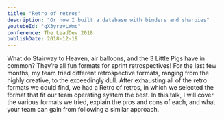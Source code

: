 ```yaml
---
title: "Retro of retros"
description: "Or how I built a database with binders and sharpies"
youtubeId: "qX3yrzvLWmc"
conference: The LeadDev 2018
publishDate: 2018-12-19
---
```


What do Stairway to Heaven, air balloons, and the 3 Little Pigs have in common? They’re all fun formats for sprint retrospectives! For the last few months, my team tried different retrospective formats, ranging from the highly creative, to the exceedingly dull. After exhausting all of the retro formats we could find, we had a Retro of retros, in which we selected the format that fit our team operating system the best. In this talk, I will cover the various formats we tried, explain the pros and cons of each, and what your team can gain from following a similar approach.